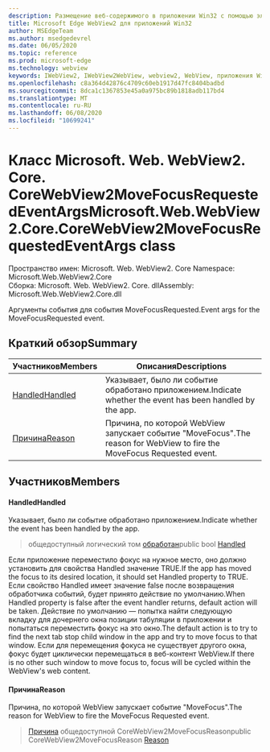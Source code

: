 ```yaml
---
description: Размещение веб-содержимого в приложении Win32 с помощью элемента управления Microsoft Edge WebView2
title: Microsoft Edge WebView2 для приложений Win32
author: MSEdgeTeam
ms.author: msedgedevrel
ms.date: 06/05/2020
ms.topic: reference
ms.prod: microsoft-edge
ms.technology: webview
keywords: IWebView2, IWebView2WebView, webview2, WebView, приложения Win32, Win32, EDGE, ICoreWebView2, ICoreWebView2Controller, элемент управления "веб-браузер", HTML Edge
ms.openlocfilehash: c8a364d42876c4709c60eb1917d47fc8404badbd
ms.sourcegitcommit: 8dca1c1367853e45a0a975bc89b1818adb117bd4
ms.translationtype: MT
ms.contentlocale: ru-RU
ms.lasthandoff: 06/08/2020
ms.locfileid: "10699241"
---
```

# <span data-ttu-id="4b4af-104">Класс Microsoft. Web. WebView2. Core. CoreWebView2MoveFocusRequestedEventArgs</span><span class="sxs-lookup"><span data-stu-id="4b4af-104">Microsoft.Web.WebView2.Core.CoreWebView2MoveFocusRequestedEventArgs class</span></span> 

<span data-ttu-id="4b4af-105">Пространство имен: Microsoft. Web. WebView2. Core </span><span class="sxs-lookup"><span data-stu-id="4b4af-105">Namespace: Microsoft.Web.WebView2.Core</span></span>\
<span data-ttu-id="4b4af-106">Сборка: Microsoft. Web. WebView2. Core. dll</span><span class="sxs-lookup"><span data-stu-id="4b4af-106">Assembly: Microsoft.Web.WebView2.Core.dll</span></span>

<span data-ttu-id="4b4af-107">Аргументы события для события MoveFocusRequested.</span><span class="sxs-lookup"><span data-stu-id="4b4af-107">Event args for the MoveFocusRequested event.</span></span>

## <span data-ttu-id="4b4af-108">Краткий обзор</span><span class="sxs-lookup"><span data-stu-id="4b4af-108">Summary</span></span>

 <span data-ttu-id="4b4af-109">Участников</span><span class="sxs-lookup"><span data-stu-id="4b4af-109">Members</span></span>                        | <span data-ttu-id="4b4af-110">Описания</span><span class="sxs-lookup"><span data-stu-id="4b4af-110">Descriptions</span></span>
--------------------------------|---------------------------------------------
[<span data-ttu-id="4b4af-111">Handled</span><span class="sxs-lookup"><span data-stu-id="4b4af-111">Handled</span></span>](#handled) | <span data-ttu-id="4b4af-112">Указывает, было ли событие обработано приложением.</span><span class="sxs-lookup"><span data-stu-id="4b4af-112">Indicate whether the event has been handled by the app.</span></span>
[<span data-ttu-id="4b4af-113">Причина</span><span class="sxs-lookup"><span data-stu-id="4b4af-113">Reason</span></span>](#reason) | <span data-ttu-id="4b4af-114">Причина, по которой WebView запускает событие "MoveFocus".</span><span class="sxs-lookup"><span data-stu-id="4b4af-114">The reason for WebView to fire the MoveFocus Requested event.</span></span>

## <span data-ttu-id="4b4af-115">Участников</span><span class="sxs-lookup"><span data-stu-id="4b4af-115">Members</span></span>

#### <span data-ttu-id="4b4af-116">Handled</span><span class="sxs-lookup"><span data-stu-id="4b4af-116">Handled</span></span> 

<span data-ttu-id="4b4af-117">Указывает, было ли событие обработано приложением.</span><span class="sxs-lookup"><span data-stu-id="4b4af-117">Indicate whether the event has been handled by the app.</span></span>

> <span data-ttu-id="4b4af-118">общедоступный логический том [обработан](#handled)</span><span class="sxs-lookup"><span data-stu-id="4b4af-118">public bool [Handled](#handled)</span></span>

<span data-ttu-id="4b4af-119">Если приложение переместило фокус на нужное место, оно должно установить для свойства Handled значение TRUE.</span><span class="sxs-lookup"><span data-stu-id="4b4af-119">If the app has moved the focus to its desired location, it should set Handled property to TRUE.</span></span> <span data-ttu-id="4b4af-120">Если свойство Handled имеет значение false после возвращения обработчика событий, будет принято действие по умолчанию.</span><span class="sxs-lookup"><span data-stu-id="4b4af-120">When Handled property is false after the event handler returns, default action will be taken.</span></span> <span data-ttu-id="4b4af-121">Действие по умолчанию — попытка найти следующую вкладку для дочернего окна позиции табуляции в приложении и попытаться переместить фокус на это окно.</span><span class="sxs-lookup"><span data-stu-id="4b4af-121">The default action is to try to find the next tab stop child window in the app and try to move focus to that window.</span></span> <span data-ttu-id="4b4af-122">Если для перемещения фокуса не существует другого окна, фокус будет циклически перемещаться в веб-контент WebView.</span><span class="sxs-lookup"><span data-stu-id="4b4af-122">If there is no other such window to move focus to, focus will be cycled within the WebView's web content.</span></span>

#### <span data-ttu-id="4b4af-123">Причина</span><span class="sxs-lookup"><span data-stu-id="4b4af-123">Reason</span></span> 

<span data-ttu-id="4b4af-124">Причина, по которой WebView запускает событие "MoveFocus".</span><span class="sxs-lookup"><span data-stu-id="4b4af-124">The reason for WebView to fire the MoveFocus Requested event.</span></span>

> <span data-ttu-id="4b4af-125">[Причина](#reason) общедоступной CoreWebView2MoveFocusReason</span><span class="sxs-lookup"><span data-stu-id="4b4af-125">public CoreWebView2MoveFocusReason [Reason](#reason)</span></span>

